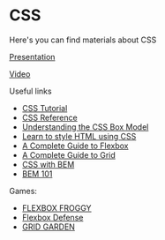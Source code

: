 # СSS

Here's you can find materials about CSS

[Presentation](https://solvdportal.sharepoint.com/:p:/s/GoogleDriveSolvdLABA/EcfdR2RCErJPuRCWlOFK040Bmbf6I9bZJ9zbtI9oQkeLBQ?e=KXeK2a)

[Video](https://teams.microsoft.com/l/meetingrecap?driveId=b%21fu09rKVbAkanFRzm-tf8OCSUMJvEDuxEtpYUx6qyIQc-AEKVh3x5SojtBIKDO9qU&driveItemId=01ZKRGP5GPDQIWNKPOTRDY46MV32R7AZQV&sitePath=https%3A%2F%2Fsolvdportal-my.sharepoint.com%2F%3Av%3A%2Fg%2Fpersonal%2Flaba_solvd_com%2FEc8cEWap7pxHjnmV3qPwZhUBYBIcD1gm7UUyMC3J5EmSww&fileUrl=https%3A%2F%2Fsolvdportal-my.sharepoint.com%2F%3Av%3A%2Fg%2Fpersonal%2Flaba_solvd_com%2FEc8cEWap7pxHjnmV3qPwZhUBYBIcD1gm7UUyMC3J5EmSww&iCalUid=040000008200E00074C5B7101A82E00807E9021C69530294537DDB010000000000000000100000009644E61FDCFEB1428403E9B7D7B5466D&masterICalUid=040000008200E00074C5B7101A82E0080000000069530294537DDB010000000000000000100000009644E61FDCFEB1428403E9B7D7B5466D&threadId=19%3Ameeting_M2M5YTY2NzAtMmJmOS00NDEwLTgxYjUtOWM2YjE1ZWI5ZDYz%40thread.v2&organizerId=9894d351-68d8-42d0-95d8-aa5f16e30e40&tenantId=5fd90985-f406-47a0-9043-89ffdca38307&callId=a49799a5-0fbc-47e1-a97f-9752490212c6&threadType=Meeting&meetingType=Recurring&subType=RecapSharingLink_RecapChiclet)

Useful links

- [CSS Tutorial](https://www.w3schools.com/css/default.asp)
- [CSS Reference](https://cssreference.io/)
- [Understanding the CSS Box Model](https://webdesign.tutsplus.com/courses/understanding-the-css-box-model)
- [Learn to style HTML using CSS](https://developer.mozilla.org/en-US/docs/Learn/CSS)
- [A Complete Guide to Flexbox](https://css-tricks.com/snippets/css/a-guide-to-flexbox/)
- [A Complete Guide to Grid](https://css-tricks.com/snippets/css/complete-guide-grid/)
- [CSS with BEM](https://en.bem.info/methodology/css/)
- [BEM 101](https://css-tricks.com/bem-101/)

Games:

- [FLEXBOX FROGGY](https://flexboxfroggy.com)
- [Flexbox Defense](http://www.flexboxdefense.com)
- [GRID GARDEN](https://cssgridgarden.com)
